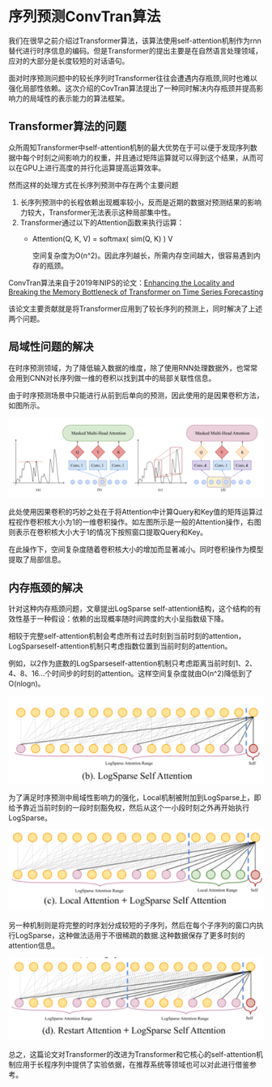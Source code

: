 # 序列预测ConvTran算法

我们在很早之前介绍过Transformer算法，该算法使用self-attention机制作为rnn替代进行时序信息的编码。但是Transformer的提出主要是在自然语言处理领域，应对的大部分是长度较短的对话语句。

面对时序预测问题中的较长序列时Transformer往往会遭遇内存瓶颈,同时也难以强化局部性依赖。这次介绍的CovTran算法提出了一种同时解决内存瓶颈并提高影响力的局域性的表示能力的算法框架。

## Transformer算法的问题

众所周知Transformer中self-attention机制的最大优势在于可以便于发现序列数据中每个时刻之间影响力的权重，并且通过矩阵运算就可以得到这个结果，从而可以在GPU上进行高度的并行化运算提高运算效率。

然而这样的处理方式在长序列预测中存在两个主要问题

1. 长序列预测中的长程依赖出现概率较小，反而是近期的数据对预测结果的影响力较大，Transformer无法表示这种局部集中性。
2. Transformer通过以下的Attention函数来执行运算：
   * Attention\(Q, K, V\) = softmax\( sim\(Q, K\) \) V

     空间复杂度为O\(n^2\)。因此序列越长，所需内存空间越大，很容易遇到内存的瓶颈。

ConvTran算法来自于2019年NIPS的论文：[Enhancing the Locality and Breaking the Memory Bottleneck of Transformer on Time Series Forecasting](https://arxiv.org/abs/1907.00235)

该论文主要贡献就是将Transformer应用到了较长序列的预测上，同时解决了上述两个问题。

## 局域性问题的解决

在时序预测领域，为了降低输入数据的维度，除了使用RNN处理数据外，也常常会用到CNN对长序列做一维的卷积以找到其中的局部关联性信息。

由于时序预测场景中只能进行从前到后单向的预测，因此使用的是因果卷积方法，如图所示。

![ConvTran\_locality](../.gitbook/assets/ConvTran_locality.png)

此处使用因果卷积的巧妙之处在于将Attention中计算Query和Key值的矩阵运算过程视作卷积核大小为1的一维卷积操作。如左图所示是一般的Attention操作，右图则表示在卷积核大小大于1的情况下按照窗口提取Query和Key。

在此操作下，空间复杂度随着卷积核大小的增加而显著减小。同时卷积操作为模型提取了局部信息。

## 内存瓶颈的解决

针对这种内存瓶颈问题，文章提出LogSparse self-attention结构，这个结构的有效性基于一种假设：依赖的出现概率随时间跨度的大小呈指数级下降。

相较于完整self-attention机制会考虑所有过去时刻到当前时刻的attention，LogSparseself-attention机制只考虑指数位置到当前时刻的attention。

例如，以2作为底数的LogSparseself-attention机制只考虑距离当前时刻1、2、4、8、16...个时间步的时刻的attention。这样空间复杂度就由O\(n^2\)降低到了O\(nlogn\)。

![LogSparse](../.gitbook/assets/logsparse.png)

为了满足时序预测中局域性影响力的强化，Local机制被附加到LogSparse上，即给予靠近当前时刻的一段时刻豁免权，然后从这个一小段时刻之外再开始执行LogSparse。

![Local LogSparse](../.gitbook/assets/local_LogSparse.png)

另一种机制则是将完整的时序划分成较短的子序列，然后在每个子序列的窗口内执行LogSparse，这种做法适用于不很稀疏的数据.这种数据保存了更多时刻的attention信息。

![restart LogSparse](../.gitbook/assets/restart_LogSparse.png)

总之，这篇论文对Transformer的改进为Transformer和它核心的self-attention机制应用于长程序列中提供了实验依据，在推荐系统等领域也可以对此进行借鉴参考。

